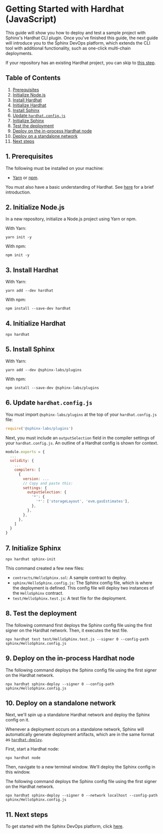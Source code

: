 # Getting Started with Hardhat (JavaScript)

This guide will show you how to deploy and test a sample project with Sphinx's Hardhat CLI plugin. Once you've finished this guide, the next guide will introduce you to the Sphinx DevOps platform, which extends the CLI tool with additional functionality, such as one-click multi-chain deployments.

If your repository has an existing Hardhat project, you can skip to [this step](#5-install-sphinx).

## Table of Contents

1. [Prerequisites](#1-prerequisites)
2. [Initialize Node.js](#2-initialize-nodejs)
3. [Install Hardhat](#3-install-hardhat)
4. [Initialize Hardhat](#4-initialize-hardhat)
5. [Install Sphinx](#5-install-sphinx)
6. [Update `hardhat.config.js`](#6-update-hardhatconfigjs)
7. [Initialize Sphinx](#7-initialize-sphinx)
8. [Test the deployment](#8-test-the-deployment)
9. [Deploy on the in-process Hardhat node](#9-deploy-on-the-in-process-hardhat-node)
10. [Deploy on a standalone network](#10-deploy-on-a-standalone-network)
11. [Next steps](#11-next-steps)

## 1. Prerequisites

The following must be installed on your machine:
- [Yarn](https://classic.yarnpkg.com/lang/en/docs/install/) or [npm](https://docs.npmjs.com/downloading-and-installing-node-js-and-npm).

You must also have a basic understanding of Hardhat. See [here](https://hardhat.org/hardhat-runner/docs/getting-started) for a brief introduction.

## 2. Initialize Node.js

In a new repository, initialize a Node.js project using Yarn or npm.

With Yarn:
```
yarn init -y
```

With npm:
```
npm init -y
```

## 3. Install Hardhat

With Yarn:
```
yarn add --dev hardhat
```

With npm:
```
npm install --save-dev hardhat
```

## 4. Initialize Hardhat

```
npx hardhat
```

## 5. Install Sphinx

With Yarn:
```
yarn add --dev @sphinx-labs/plugins
```
With npm:
```
npm install --save-dev @sphinx-labs/plugins
```

## 6. Update `hardhat.config.js`

You must import `@sphinx-labs/plugins` at the top of your `hardhat.config.js` file:

```js
require('@sphinx-labs/plugins')
```

Next, you must include an `outputSelection` field in the compiler settings of your `hardhat.config.js`. An outline of a Hardhat config is shown for context.

```js
module.exports = {
  ...
  solidity: {
    ...
    compilers: [
      {
        version: ...
        // Copy and paste this:
        settings: {
          outputSelection: {
            '*': {
              '*': ['storageLayout', 'evm.gasEstimates'],
            },
          },
        },
      },
    ]
  }
}
```

## 7. Initialize Sphinx

```
npx hardhat sphinx-init
```

This command created a few new files:
- `contracts/HelloSphinx.sol`: A sample contract to deploy.
- `sphinx/HelloSphinx.config.js`: The Sphinx config file, which is where the deployment is defined. This config file will deploy two instances of the `HelloSphinx` contract.
- `test/HelloSphinx.test.js`: A test file for the deployment.

## 8. Test the deployment

The following command first deploys the Sphinx config file using the first signer on the Hardhat network. Then, it executes the test file.

```
npx hardhat test test/HelloSphinx.test.js --signer 0 --config-path sphinx/HelloSphinx.config.js
```

## 9. Deploy on the in-process Hardhat node

The following command deploys the Sphinx config file using the first signer on the Hardhat network.

```
npx hardhat sphinx-deploy --signer 0 --config-path sphinx/HelloSphinx.config.js
```

## 10. Deploy on a standalone network

Next, we'll spin up a standalone Hardhat network and deploy the Sphinx config on it.

Whenever a deployment occurs on a standalone network, Sphinx will automatically generate deployment artifacts, which
are in the same format as [`hardhat-deploy`](https://github.com/wighawag/hardhat-deploy).

First, start a Hardhat node:
```
npx hardhat node
```

Then, navigate to a new terminal window. We'll deploy the Sphinx config in this window.

The following command deploys the Sphinx config file using the first signer on the Hardhat network.

```
npx hardhat sphinx-deploy --signer 0 --network localhost --config-path sphinx/HelloSphinx.config.js
```

## 11. Next steps

To get started with the Sphinx DevOps platform, click [here](https://github.com/sphinx-labs/sphinx/blob/develop/docs/ops-hardhat-getting-started.md).
